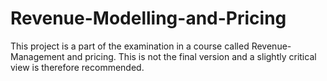 # Revenue-Modelling-and-Pricing
This project is a part of the examination in a course called Revenue-Management and pricing. This is not the final version and a slightly critical view is therefore recommended.
